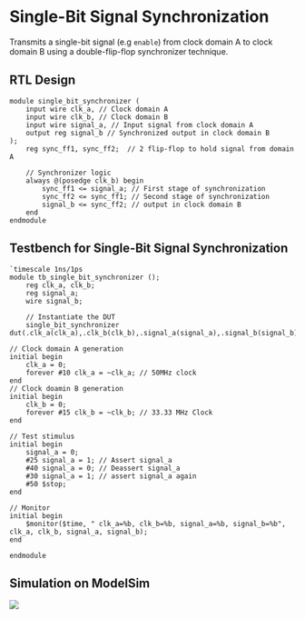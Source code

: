 # Single-Bit Signal Synchronization
Transmits a single-bit signal (e.g `enable`) from clock domain A to clock domain B using a double-flip-flop synchronizer technique.
## RTL Design
```
module single_bit_synchronizer (
	input wire clk_a, // Clock domain A
	input wire clk_b, // Clock domain B
	input wire signal_a, // Input signal from clock domain A
	output reg signal_b // Synchronized output in clock domain B
);	
	reg sync_ff1, sync_ff2;  // 2 flip-flop to hold signal from domain A
	
	// Synchronizer logic
	always @(posedge clk_b) begin
		sync_ff1 <= signal_a; // First stage of synchronization
		sync_ff2 <= sync_ff1; // Second stage of synchronization
		signal_b <= sync_ff2; // output in clock domain B
	end 
endmodule
```
## Testbench for Single-Bit Signal Synchronization
```
`timescale 1ns/1ps
module tb_single_bit_synchronizer ();
	reg clk_a, clk_b;
	reg signal_a;
	wire signal_b;
	
	// Instantiate the DUT
	single_bit_synchronizer dut(.clk_a(clk_a),.clk_b(clk_b),.signal_a(signal_a),.signal_b(signal_b));
	
// Clock domain A generation
initial begin
	clk_a = 0;
	forever #10 clk_a = ~clk_a; // 50MHz clock
end
// Clock doamin B generation
initial begin
	clk_b = 0;
	forever #15 clk_b = ~clk_b; // 33.33 MHz Clock
end 

// Test stimulus 
initial begin
	signal_a = 0;
	#25 signal_a = 1; // Assert signal_a 
	#40 signal_a = 0; // Deassert signal_a
	#30 signal_a = 1; // assert signal_a again
	#50 $stop;
end

// Monitor
initial begin 
	$monitor($time, " clk_a=%b, clk_b=%b, signal_a=%b, signal_b=%b", clk_a, clk_b, signal_a, signal_b);
end 

endmodule
```
## Simulation on ModelSim
<img src=https://i.imgur.com/BEONCgf.png>